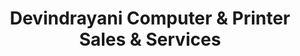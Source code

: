 ---
title: "Devindrayani Computer & Printer Sales & Services"
url: /nagpur/devindrayani-computer-and-printer-sales-and-services/
shop: computer
---